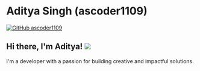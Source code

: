 # Aditya Singh (ascoder1109)

[![GitHub ascoder1109](https://img.shields.io/github/followers/ascoder1109?label=Follow&style=social)](https://github.com/ascoder1109)

## Hi there, I'm Aditya! <img src = "https://1drv.ms/i/s!AnHs-VjbDaUi_Xdu_rSgkLb8MI6u?e=ljX6sP">
I'm a developer with a passion for building creative and impactful solutions.


